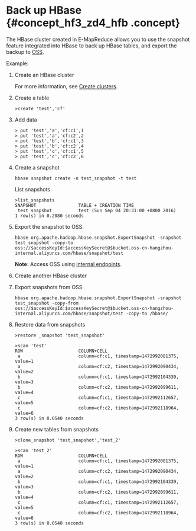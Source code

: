 # Back up HBase {#concept_hf3_zd4_hfb .concept}

The HBase cluster created in E-MapReduce allows you to use the snapshot feature integrated into HBase to back up HBase tables, and export the backup to [OSS](https://oss.console.aliyun.com/).

Example:

1.  Create an HBase cluster

    For more information, see [Create clusters](../DNemapreduce1876943/EN-US_TP_17853.dita#concept_olg_vq3_y2b).

2.  Create a table

    ```
    >create 'test','cf'
    ```

3.  Add data

    ```
    > put 'test','a','cf:c1',1
    > put 'test','a','cf:c2',2
    > put 'test','b','cf:c1',3
    > put 'test','b','cf:c2',4
    > put 'test','c','cf:c1',5
    > put 'test','c','cf:c2',6
    ```

4.  Create a snapshot

    ```
    hbase snapshot create -n test_snapshot -t test
    ```

    List snapshots

    ```
    >list_snapshots
    SNAPSHOT                TABLE + CREATION TIME
     test_snapshot          test (Sun Sep 04 20:31:00 +0800 2016)
    1 row(s) in 0.2080 seconds
    ```

5.  Export the snapshot to OSS.

    ```
    hbase org.apache.hadoop.hbase.snapshot.ExportSnapshot -snapshot test_snapshot -copy-to oss://$accessKeyId:$accessKeySecret@$bucket.oss-cn-hangzhou-internal.aliyuncs.com/hbase/snapshot/test
    ```

    **Note:** Access OSS using [internal endpoints](../../SP_21/DNOSS11827291/EN-US_TP_4344.dita#concept_hh2_4tv_tdb).

6.  Create another HBase cluster
7.  Export snapshots from OSS

    ```
    hbase org.apache.hadoop.hbase.snapshot.ExportSnapshot -snapshot test_snapshot -copy-from oss://$accessKeyId:$accessKeySecret@$bucket.oss-cn-hangzhou-internal.aliyuncs.com/hbase/snapshot/test -copy-to /hbase/
    ```

8.  Restore data from snapshots

    ```
    >restore _snapshot 'test_snapshot'
    ```

    ```
    >scan 'test'
    ROW                     COLUMN+CELL
     a                      column=cf:c1, timestamp=1472992081375, value=1
     a                      column=cf:c2, timestamp=1472992090434, value=2
     b                      column=cf:c1, timestamp=1472992104339, value=3
     b                      column=cf:c2, timestamp=1472992099611, value=4
     c                      column=cf:c1, timestamp=1472992112657, value=5
     c                      column=cf:c2, timestamp=1472992118964, value=6
    3 row(s) in 0.0540 seconds
    ```

9.  Create new tables from snapshots

    ```
    >clone_snapshot 'test_snapshot','test_2'
    ```

    ```
    >scan 'test_2'
    ROW                     COLUMN+CELL
     a                      column=cf:c1, timestamp=1472992081375, value=1
     a                      column=cf:c2, timestamp=1472992090434, value=2
     b                      column=cf:c1, timestamp=1472992104339, value=3
     b                      column=cf:c2, timestamp=1472992099611, value=4
     c                      column=cf:c1, timestamp=1472992112657, value=5
     c                      column=cf:c2, timestamp=1472992118964, value=6
    3 row(s) in 0.0540 seconds
    ```


